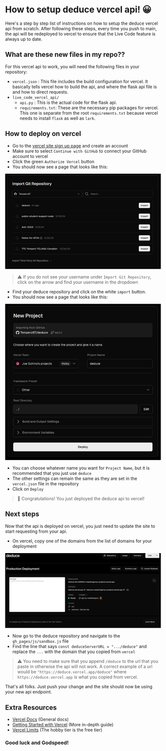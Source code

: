 # How to setup deduce vercel api! 😀

Here's a step by step list of instructions on how to setup the deduce vercel api from scratch. After following these steps, every time you push to main, the api will be redeployed to vercel to ensure that the Live Code feature is always up to date.

## What are these new files in my repo??

For this vercel api to work, you will need the following files in your repository:

- `vercel.json` : This file includes the build configuration for vercel. It basically tells vercel how to build the api, and where the flask api file is and how to direct requests.
- `live_code_vercel_api/`
    - `api.py` : This is the actual code for the flask api. 
    - `requirements.txt`: These are the necessary pip packages for vercel. This one is separate from the root `requirements.txt` because vercel needs to install `flask` as well as `lark`.

## How to deploy on vercel

- Go to the [vercel site sign up page](https://vercel.com/signup) and create an account
- Make sure to select `Continue with GitHub` to connect your GitHub account to vercel
- Click the green `Authorize Vercel` button
- You should now see a page that looks like this:

![alt text](image-1.png)

> ⚠️ If you do not see your username under `Import Git Repository`, click on the arrow and find your username in the dropdown

- Find your deduce repository and click on the white `import` button.
- You should now see a page that looks like this:

![](image.png)

- You can choose whatever name you want for `Project Name`, but it is recommended that you just use `deduce`
- The other settings can remain the same as they are set in the `vercel.json` file in the repository
- Click on `Deploy`


> 🎉 Congratulations! You just deployed the deduce api to vercel!

## Next steps

Now that the api is deployed on vercel, you just need to update the site to start requesting from your api.

- On vercel, copy one of the domains from the list of domains for your deployment

![alt text](image-3.png)

- Now go to the deduce repository and navigate to the `gh_pages/js/sandbox.js` file
- Find the line that says `const deduceServerURL = ".../deduce"` and replace the `...` with the domain that you copied from `vercel`

> ⚠️ You need to make sure that you append `/deduce` to the url that you paste in otherwise the api will not work. A correct example of a url would be `"https://deduce.vercel.app/deduce"` where `https://deduce.vercel.app` is what you copied from vercel.

That's all folks. Just push your change and the site should now be using your new api endpoint.

## Extra Resources

- [Vercel Docs](https://vercel.com/docs) (General docs)
- [Getting Started with Vercel](https://vercel.com/docs/getting-started-with-vercel) (More in-depth guide)
- [Vercel Limits](https://vercel.com/docs/limits/overview) (The hobby tier is the free tier)


### Good luck and Godspeed!
